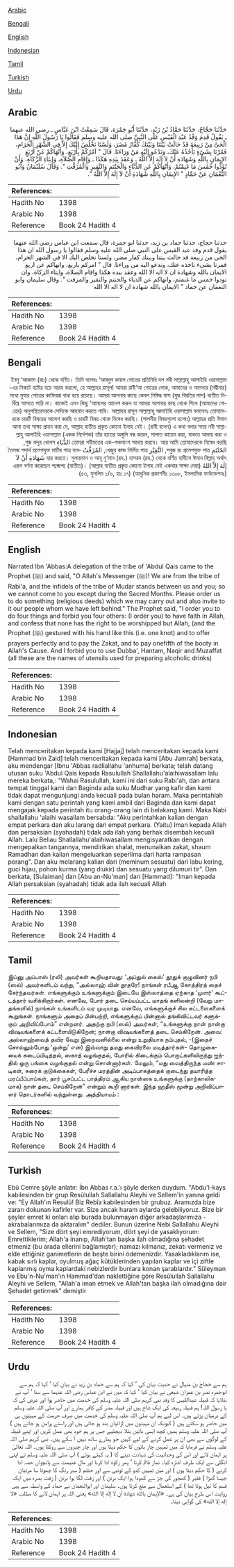 [Arabic](#arabic)

[Bengali](#bengali)

[English](#english)

[Indonesian](#indonesian)

[Tamil](#tamil)

[Turkish](#turkish)

[Urdu](#urdu)

## Arabic


<div dir="rtl" lang="ar" style={{fontSize:'larger',backgroundColor:'#f8f9fa',padding:20}}>
حَدَّثَنَا حَجَّاجٌ، حَدَّثَنَا حَمَّادُ بْنُ زَيْدٍ، حَدَّثَنَا أَبُو جَمْرَةَ، قَالَ سَمِعْتُ ابْنَ عَبَّاسٍ ـ رضى الله عنهما ـ يَقُولُ قَدِمَ وَفْدُ عَبْدِ الْقَيْسِ عَلَى النَّبِيِّ صلى الله عليه وسلم فَقَالُوا يَا رَسُولَ اللَّهِ إِنَّ هَذَا الْحَىَّ مِنْ رَبِيعَةَ قَدْ حَالَتْ بَيْنَنَا وَبَيْنَكَ كُفَّارُ مُضَرَ، وَلَسْنَا نَخْلُصُ إِلَيْكَ إِلاَّ فِي الشَّهْرِ الْحَرَامِ، فَمُرْنَا بِشَىْءٍ نَأْخُذُهُ عَنْكَ، وَنَدْعُو إِلَيْهِ مَنْ وَرَاءَنَا‏.‏ قَالَ ‏"‏ آمُرُكُمْ بِأَرْبَعٍ، وَأَنْهَاكُمْ عَنْ أَرْبَعٍ الإِيمَانِ بِاللَّهِ وَشَهَادَةِ أَنْ لاَ إِلَهَ إِلاَّ اللَّهُ ـ وَعَقَدَ بِيَدِهِ هَكَذَا ـ وَإِقَامِ الصَّلاَةِ، وَإِيتَاءِ الزَّكَاةِ، وَأَنْ تُؤَدُّوا خُمُسَ مَا غَنِمْتُمْ، وَأَنْهَاكُمْ عَنِ الدُّبَّاءِ وَالْحَنْتَمِ وَالنَّقِيرِ وَالْمُزَفَّتِ ‏"‏‏.‏ وَقَالَ سُلَيْمَانُ وَأَبُو النُّعْمَانِ عَنْ حَمَّادٍ ‏"‏ الإِيمَانِ بِاللَّهِ شَهَادَةِ أَنْ لاَ إِلَهَ إِلاَّ اللَّهُ ‏"‏‏.‏
</div>
<div style={{backgroundColor:'#f8f9fa',padding:20, marginBottom: 10}}><table> <thead> <tr> <th>References:</th> <th></th> </tr> </thead> <tbody><tr><td>Hadith No</td><td>1398</td></tr><tr><td>Arabic No</td><td>1398</td></tr><tr><td>Reference</td><td>Book 24 Hadith 4</td></tr></tbody></table></div>


<div dir="rtl" lang="ar" style={{fontSize:'larger',backgroundColor:'#f8f9fa',padding:20}}>
حدثنا حجاج، حدثنا حماد بن زيد، حدثنا ابو جمرة، قال سمعت ابن عباس رضى الله عنهما يقول قدم وفد عبد القيس على النبي صلى الله عليه وسلم فقالوا يا رسول الله ان هذا الحى من ربيعة قد حالت بيننا وبينك كفار مضر، ولسنا نخلص اليك الا في الشهر الحرام، فمرنا بشىء ناخذه عنك، وندعو اليه من وراءنا. قال " امركم باربع، وانهاكم عن اربع الايمان بالله وشهادة ان لا اله الا الله وعقد بيده هكذا واقام الصلاة، وايتاء الزكاة، وان تودوا خمس ما غنمتم، وانهاكم عن الدباء والحنتم والنقير والمزفت ". وقال سليمان وابو النعمان عن حماد " الايمان بالله شهادة ان لا اله الا الله
</div>
<div style={{backgroundColor:'#f8f9fa',padding:20, marginBottom: 10}}><table> <thead> <tr> <th>References:</th> <th></th> </tr> </thead> <tbody><tr><td>Hadith No</td><td>1398</td></tr><tr><td>Arabic No</td><td>1398</td></tr><tr><td>Reference</td><td>Book 24 Hadith 4</td></tr></tbody></table></div>

## Bengali


<div dir="rtl" lang="bn" style={{fontSize:'larger',backgroundColor:'#f8f9fa',padding:20}}>
ইবনু ‘আব্বাস (রাঃ) থেকে বর্ণিত। তিনি বলেনঃ ‘আবদুল কায়স গোত্রের প্রতিনিধি দল নবী সাল্লাল্লাহু আলাইহি ওয়াসাল্লাম -এর নিকটে হাযির হয়ে আরয করলো, হে আল্লাহর রাসূল! আমরা রাবী‘আ গোত্রের লোক, আমাদের ও আপনার (মদ্বীনার) মধ্যে মুযার গোত্রের কাফিররা বাধা হয়ে রয়েছে। আমরা আপনার কাছে কেবল নিষিদ্ধ মাস (যুদ্ধ বিরতির মাস) ব্যতীত নির্বিঘ্নে আসতে পারি না। কাজেই এমন কিছু ‘আমলের আদেশ করুন যা আমরা আপনার কাছ থেকে শিখে (আমাদের গোত্রের) অনুপস্থিতদেরকে সেদিকে আহবান করতে পারি। আল্লাহর রাসূল সাল্লাল্লাহু আলাইহি ওয়াসাল্লাম বললেনঃ তোমাদেরকে চারটি বিষয়ের আদেশ করছি ও চারটি বিষয় থেকে নিষেধ করছি। (পালনীয় বিষয়গুলো হলোঃ) আল্লাহর প্রতি ঈমান আনা তথা সাক্ষ্য প্রদান করা যে, আল্লাহ ব্যতীত প্রকৃত কোনো ইলাহ নেই। (রাবী বলেন) এ কথা বলার সময় নবী সাল্লাল্লাহু আলাইহি ওয়াসাল্লাম (একক নির্দেশক) তাঁর হাতের অঙ্গুলি বন্ধ করেন, সালাত কায়েম করা, যাকাত আদায় করা ও তোমরা গনীমতের এক-পঞ্চমাংশ আদায় করবে। আর আমি তোমাদেরকে নিষেধ করছি الدُّبَاءِ শুষ্ক কদুর খোলস, الحََنْتَمِ সবুজ রং প্রলেপযুক্ত পাত্র, النَّقِيْرِ খেজুর কান্ড নির্মিত পাত্র, المُزَفَّتُ তৈলজ পদার্থ প্রলেপযুক্ত মাটির পাত্র ব্যবহার করতে। সুলায়মান ও আবূ নু‘মান (রহ.) হাম্মাদ (রহ.) থেকে বর্ণিত হাদীসে ঈমান বিল্লাহ অর্থাৎ شَهَادَةِ أَنْ لاَ إِلٰهَ إِلاَّ اللهُ (আল্লাহ ব্যতীত প্রকৃত কোনো ইলাহ নেই একথার সাক্ষ্য দেয়া) এরূপ বর্ণনা করেছেন শ্ছব্জশ্ছ (ব্যতীত)। (৫৩, মুসলিম ১/৬, হাঃ ১৭) (আধুনিক প্রকাশনীঃ ১৩০৮, ইসলামিক ফাউন্ডেশনঃ)
</div>
<div style={{backgroundColor:'#f8f9fa',padding:20, marginBottom: 10}}><table> <thead> <tr> <th>References:</th> <th></th> </tr> </thead> <tbody><tr><td>Hadith No</td><td>1398</td></tr><tr><td>Arabic No</td><td>1398</td></tr><tr><td>Reference</td><td>Book 24 Hadith 4</td></tr></tbody></table></div>

## English


<div dir="ltr" lang="en" style={{fontSize:'larger',backgroundColor:'#f8f9fa',padding:20}}>
Narrated Ibn 'Abbas:A delegation of the tribe of 'Abdul Qais came to the Prophet (ﷺ) and said, "O Allah's Messenger (ﷺ)! We are from the tribe of Rabi'a, and the infidels of the tribe of Mudar stands between us and you; so we cannot come to you except during the Sacred Months. Please order us to do something (religious deeds) which we may carry out and also invite to it our people whom we have left behind." The Prophet said, "I order you to do four things and forbid you four others: (I order you) to have faith in Allah, and confess that none has the right to be worshipped but Allah, (and the Prophet (ﷺ) gestured with his hand like this (i.e. one knot) and to offer prayers perfectly and to pay the Zakat, and to pay onefifth of the booty in Allah's Cause. And I forbid you to use Dubba', Hantam, Naqir and Muzaffat (all these are the names of utensils used for preparing alcoholic drinks)
</div>
<div style={{backgroundColor:'#f8f9fa',padding:20, marginBottom: 10}}><table> <thead> <tr> <th>References:</th> <th></th> </tr> </thead> <tbody><tr><td>Hadith No</td><td>1398</td></tr><tr><td>Arabic No</td><td>1398</td></tr><tr><td>Reference</td><td>Book 24 Hadith 4</td></tr></tbody></table></div>

## Indonesian


<div dir="ltr" lang="id" style={{fontSize:'larger',backgroundColor:'#f8f9fa',padding:20}}>
Telah menceritakan kepada kami [Hajjaj] telah menceritakan kepada kami [Hammad bin Zaid] telah menceritakan kepada kami [Abu Jamrah] berkata, aku mendengar [Ibnu 'Abbas radliallahu 'anhuma] berkata; telah datang utusan suku 'Abdul Qais kepada Rasulullah Shallallahu'alaihiwasallam lalu mereka berkata,: "Wahai Rasulullah, kami ini dari suku Rabi'ah, dan antara tempat tinggal kami dan Baginda ada suku Mudhar yang kafir dan kami tidak dapat mengunjungi anda kecuali pada bulan haram. Maka perintahlah kami dengan satu perintah yang kami ambil dari Baginda dan kami dapat mengajak kepada perintah itu orang-orang lain di belakang kami. Maka Nabi shallallahu 'alaihi wasallam bersabda: "Aku perintahkan kalian dengan empat perkara dan aku larang dari empat perkara. (Yaitu) Iman kepada Allah dan persaksian (syahadah) tidak ada ilah yang berhak disembah kecuali Allah. Lalu Beliau Shallallahu'alaihiwasallam mengisyaratkan dengan mengepalkan tangannya, mendirikan shalat, menunaikan zakat, shaum Ramadhan dan kalian mengeluarkan seperlima dari harta rampasan perang". Dan aku melarang kalian dari (meminum sesuatu) dari labu kering, guci hijau, pohon kurma (yang diukir) dan sesuatu yang dilumuri tir". Dan berkata, [Sulaiman] dan [Abu an-Nu'man] dari [Hammad]: "Iman kepada Allah persaksian (syahadah) tidak ada ilah kecuali Allah
</div>
<div style={{backgroundColor:'#f8f9fa',padding:20, marginBottom: 10}}><table> <thead> <tr> <th>References:</th> <th></th> </tr> </thead> <tbody><tr><td>Hadith No</td><td>1398</td></tr><tr><td>Arabic No</td><td>1398</td></tr><tr><td>Reference</td><td>Book 24 Hadith 4</td></tr></tbody></table></div>

## Tamil


<div dir="ltr" lang="ta" style={{fontSize:'larger',backgroundColor:'#f8f9fa',padding:20}}>
இப்னு அப்பாஸ் (ரலி) அவர்கள் கூறியதாவது: ‘அப்துல் கைஸ்’ தூதுக் குழுவினர் நபி (ஸல்) அவர்களிடம் வந்து, “அல்லாஹ் வின் தூதரே! நாங்கள் ரபீஆ கோத்திரத் தைச் சேர்ந்தவர்கள். எங்களுக்கும் உங்களுக்கும் இடையே இஸ்லாத்தை ஏற்காத ‘முளர்’ கூட்டத்தார் வசிக்கிறார்கள். எனவே, போர் தடை செய்யப்பட்ட மாதங் களிலன்றி (வேறு மாதங்களில்) நாங்கள் உங்களிடம் வர முடியாது. எனவே, எங்களுக்குச் சில கட்டளைகளைக் கூறுங்கள். நாங்களும் அதைப் பின்பற்றி, எங்களுக்குப் பின்னால் தங்கிவிட்டவர் களுக்கும் அறிவிப்போம்” என்றனர். அதற்கு நபி (ஸல்) அவர்கள், “உங்களுக்கு நான் நான்கு விஷயங்களைக் கட்டளையிடுகிறேன்; நான்கு விஷயங்களைத் தடை செய்கிறேன். அவை: அல்லாஹ்வைத் தவிர வேறு இறைவனில்லை என்று உறுதியாக நம்புதல், -(இதைச் சொல்லும்போது ‘ஒன்று’ என) இவ்வாறு தமது கைவிரலை மடித்தார்கள்- தொழுகையைக் கடைப்பிடித்தல், ஸகாத் வழங்குதல், போரில் கிடைக்கும் பொருட்களிலிருந்து ஐந்தில் ஒரு பங்கை வழங்குதல் என்று சொன்னார்கள். மேலும், “மது வைத்திருந்த மண் சாடிகள், சுரைக் குடுக்கைகள், பேரீச்ச மரத்தின் அடிப்பாகத்தைக் குடைந்து தயாரித்த மரப்பீப்பாய்கள், தார் பூசப்பட்ட பாத்திரம் ஆகிய நான்கை உங்களுக்கு (தாற்காலிகமாக) நான் தடை செய்கிறேன்” என்றும் கூறி னார்கள். இந்த ஹதீஸ் மூன்று அறிவிப்பாளர் தொடர்களில் வந்துள்ளது. அத்தியாயம் :
</div>
<div style={{backgroundColor:'#f8f9fa',padding:20, marginBottom: 10}}><table> <thead> <tr> <th>References:</th> <th></th> </tr> </thead> <tbody><tr><td>Hadith No</td><td>1398</td></tr><tr><td>Arabic No</td><td>1398</td></tr><tr><td>Reference</td><td>Book 24 Hadith 4</td></tr></tbody></table></div>

## Turkish


<div dir="ltr" lang="tr" style={{fontSize:'larger',backgroundColor:'#f8f9fa',padding:20}}>
Ebû Cemre şöyle anlatır: İbn Abbas r.a.'ı şöyle derken duydum. "Abdu'l-kays kabilesinden bir grup Resûlullah Sallallahu Aleyhi ve Sellem'in yanına geldi ve: "Ey Allah'ın Resulü! Biz Rebîa kabilesinden bir grubuz. Aramızda bize zararı dokunan kafirler var. Size ancak haram aylarda gelebiliyoruz. Bize bir şeyler emret ki onları alıp burada bulunmayan diğer arkadaşlarımıza - akrabalarımıza da aktaralım" dediler. Bunun üzerine Nebi Sallallahu Aleyhi ve Sellem, "Size dört şeyi emrediyorum, dört şeyi de yasaklıyorum: Emrettiklerim; Allah'a inanıp, Allah'tan başka ilah olmadığına şehadet etmeniz (bu arada ellerini bağlamıştır); namazı kılmanız, zekatı vermeniz ve elde ettiğiniz ganimetlerin de beşte birini ödemenizdir. Yasakladıklarım ise, kabak sırlı kaplar, oyulmuş ağaç kütüklerinden yapılan kaplar ve içi ziftle kaplanmış oyma kaplardaki nebizlerdir bunlara konan şarablardır." Süleyman ve Ebu'n-Nu'man'ın Hammad'dan naklettiğine göre Resûlullah Sallallahu Aleyhi ve Sellem, "Allah'a iman etmek ve Allah'tan başka ilah olmadığına dair Şehadet getirmek" demiştir
</div>
<div style={{backgroundColor:'#f8f9fa',padding:20, marginBottom: 10}}><table> <thead> <tr> <th>References:</th> <th></th> </tr> </thead> <tbody><tr><td>Hadith No</td><td>1398</td></tr><tr><td>Arabic No</td><td>1398</td></tr><tr><td>Reference</td><td>Book 24 Hadith 4</td></tr></tbody></table></div>

## Urdu


<div dir="rtl" lang="ur" style={{fontSize:'larger',backgroundColor:'#f8f9fa',padding:20}}>
ہم سے حجاج بن منہال نے حدیث بیان کی ‘ کہا کہ ہم سے حماد بن زید نے بیان کیا ‘ کہا کہ ہم سے ابوجمرہ نصر بن عمران ضبعی نے بیان کیا ‘ کہا کہ میں نے ابن عباس رضی اللہ عنہما سے سنا ‘ آپ نے بتلایا کہ قبیلہ عبدالقیس کا وفد نبی کریم صلی اللہ علیہ وسلم کی خدمت میں حاضر ہوا اور عرض کی کہ یا رسول اللہ! ہم قبیلہ ربیعہ کی ایک شاخ ہیں اور قبیلہ مضر کے کافر ہمارے اور آپ صلی اللہ علیہ وسلم کے درمیان پڑتے ہیں۔ اس لیے ہم آپ صلی اللہ علیہ وسلم کی خدمت میں صرف حرمت کے مہینوں ہی میں حاضر ہو سکتے ہیں ( کیونکہ ان مہینوں میں لڑائیاں بند ہو جاتی ہیں اور راستے پرامن ہو جاتے ہیں ) آپ صلی اللہ علیہ وسلم ہمیں کچھ ایسی باتیں بتلا دیجئیے جس پر ہم خود بھی عمل کریں اور اپنے قبیلہ کے لوگوں سے بھی ان پر عمل کرنے کے لیے کہیں جو ہمارے ساتھ نہیں آ سکے ہیں۔ نبی کریم صلی اللہ علیہ وسلم نے فرمایا کہ میں تمہیں چار باتوں کا حکم دیتا ہوں اور چار چیزوں سے روکتا ہوں۔ اللہ تعالیٰ پر ایمان لانے اور اس کی وحدانیت کی شہادت دینے کا ( یہ کہتے ہوئے ) آپ صلی اللہ علیہ وسلم نے اپنی انگلی سے ایک طرف اشارہ کیا۔ نماز قائم کرنا ‘ پھر زکوٰۃ ادا کرنا اور مال غنیمت سے پانچواں حصہ ادا کرنے ( کا حکم دیتا ہوں ) اور میں تمہیں کدو کے تونبی سے اور حنتم ( سبز رنگ کا چھوٹا سا مرتبان جیسا گھڑا ) فقیر ( کھجور کی جڑ سے کھودا ہوا ایک برتن ) اور زفت لگا ہوا برتن ( زفت بصرہ میں ایک قسم کا تیل ہوتا تھا ) کے استعمال سے منع کرتا ہوں۔ سلیمان اور ابوالنعمان نے حماد کے واسطہ سے یہی روایت اس طرح بیان کی ہے۔ «الإيمان بالله شهادة أن لا إله إلا الله» یعنی اللہ پر ایمان لانے کا مطلب «لا إله إلا الله» کی گواہی دینا۔
</div>
<div style={{backgroundColor:'#f8f9fa',padding:20, marginBottom: 10}}><table> <thead> <tr> <th>References:</th> <th></th> </tr> </thead> <tbody><tr><td>Hadith No</td><td>1398</td></tr><tr><td>Arabic No</td><td>1398</td></tr><tr><td>Reference</td><td>Book 24 Hadith 4</td></tr></tbody></table></div>